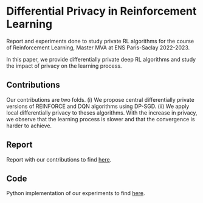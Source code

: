 # Differential Privacy in Reinforcement Learning

Report and experiments done to study private RL algorithms for the course of Reinforcement Learning, Master MVA at ENS Paris-Saclay 2022-2023.

In this paper, we provide differentially private deep RL algorithms and study the impact of privacy on the learning process.

## Contributions
Our contributions are two folds. (i) We propose central differentially private versions of REINFORCE and DQN algorithms using DP-SGD. (ii) We apply local differentially privacy to theses algorithms. With the increase in privacy, we observe that the learning process is slower and that the convergence is harder to achieve.

## Report
Report with our contributions to find [here](https://github.com/AmbroiseOdonnat/RL-Differential-Privacy/blob/main/report.pdf).

## Code
Python implementation of our experiments to find [here](https://github.com/AmbroiseOdonnat/RL-Differential-Privacy/blob/main/report.pdf).

